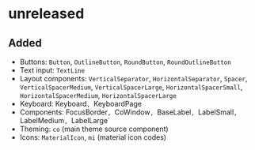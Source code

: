# unreleased

## Added

* Buttons: `Button`, `OutlineButton`, `RoundButton`, `RoundOutlineButton`
* Text input: `TextLine`
* Layout components: `VerticalSeparator`, `HorizontalSeparator`, `Spacer`, `VerticalSpacerMedium`,
    `VerticalSpacerLarge`, `HorizontalSpacerSmall`, `HorizontalSpacerMedium`, `HorizontalSpacerLarge`
* Keyboard: Keyboard`, `KeyboardPage
* Components: FocusBorder`, `CoWindow`, `BaseLabel`, `LabelSmall`, `LabelMedium`, `LabelLarge`
* Theming: `co` (main theme source component)
* Icons: `MaterialIcon`, `mi` (material icon codes)